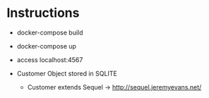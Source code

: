 # Instructions

- docker-compose build
- docker-compose up
- access localhost:4567

- Customer Object stored in SQLITE
  - Customer extends Sequel -> http://sequel.jeremyevans.net/
